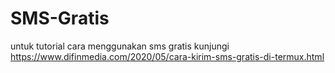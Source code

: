 # SMS-Gratis
untuk tutorial cara menggunakan sms gratis kunjungi https://www.difinmedia.com/2020/05/cara-kirim-sms-gratis-di-termux.html
